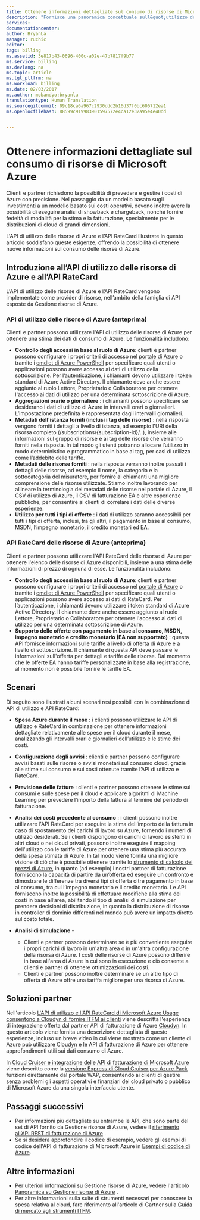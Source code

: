 ```yaml
---
title: Ottenere informazioni dettagliate sul consumo di risorse di Microsoft Azure | Documentazione Microsoft
description: "Fornisce una panoramica concettuale sull&quot;utilizzo dell’API di fatturazione e dell’API RestCard di Azure, che sono utilizzate per fornire informazioni sul consumo di risorse e sulle tendenze di Azure."
services: 
documentationcenter: 
author: BryanLa
manager: ruchic
editor: 
tags: billing
ms.assetid: 3e817b43-0696-400c-a02e-47b7817f9b77
ms.service: billing
ms.devlang: na
ms.topic: article
ms.tgt_pltfrm: na
ms.workload: billing
ms.date: 02/03/2017
ms.author: mobandyo;bryanla
translationtype: Human Translation
ms.sourcegitcommit: 09c18ca6a967c2930ddd2b16d37f0bc606712ea1
ms.openlocfilehash: 88599c919983901597572e4ca12e32a95e4e40dd


---
```

# <a name="gain-insights-into-your-microsoft-azure-resource-consumption"></a>Ottenere informazioni dettagliate sul consumo di risorse di Microsoft Azure
Clienti e partner richiedono la possibilità di prevedere e gestire i costi di Azure con precisione.  Nel passaggio da un modello basato sugli investimenti a un modello basato sui costi operativi, devono inoltre avere la possibilità di eseguire analisi di showback e chargeback, nonché fornire fedeltà di modalità per la stima e la fatturazione, specialmente per le distribuzioni di cloud di grandi dimensioni.

L'API di utilizzo delle risorse di Azure e l’API RateCard illustrate in questo articolo soddisfano queste esigenze, offrendo la possibilità di ottenere nuove informazioni sul consumo delle risorse di Azure.  

## <a name="introducing-the-azure-resource-usage-and-ratecard-apis"></a>Introduzione all’API di utilizzo delle risorse di Azure e all’API RateCard
L'API di utilizzo delle risorse di Azure e l’API RateCard vengono implementate come provider di risorse, nell’ambito della famiglia di API esposte da Gestione risorse di Azure.  

### <a name="azure-resource-usage-api-preview"></a>API di utilizzo delle risorse di Azure (anteprima)
Clienti e partner possono utilizzare l'API di utilizzo delle risorse di Azure per ottenere una stima dei dati di consumo di Azure. Le funzionalità includono:

* **Controllo degli accessi in base al ruolo di Azure**: clienti e partner possono configurare i propri criteri di accesso nel [portale di Azure](https://portal.azure.com) o tramite i [cmdlet di Azure PowerShell](/powershell/azureps-cmdlets-docs) per specificare quali utenti o applicazioni possono avere accesso ai dati di utilizzo della sottoscrizione. Per l’autenticazione, i chiamanti devono utilizzare i token standard di Azure Active Directory. Il chiamante deve anche essere aggiunto al ruolo Lettore, Proprietario o Collaboratore per ottenere l'accesso ai dati di utilizzo per una determinata sottoscrizione di Azure.
* **Aggregazioni orarie o giornaliere** : i chiamanti possono specificare se desiderano i dati di utilizzo di Azure in intervalli orari o giornalieri. L’impostazione predefinita è rappresentata dagli intervalli giornalieri.
* **Metadati dell'istanza forniti (inclusi i tag delle risorse)** : nella risposta vengono forniti i dettagli a livello di istanza, ad esempio l'URI della risorsa completo (/subscriptions/{subscription-id}/..), insieme alle informazioni sul gruppo di risorse e ai tag delle risorse che verranno forniti nella risposta. In tal modo gli utenti potranno allocare l’utilizzo in modo deterministico e programmatico in base ai tag, per casi di utilizzo come l’addebito delle tariffe.
* **Metadati delle risorse forniti** : nella risposta verranno inoltre passati i dettagli delle risorse, ad esempio il nome, la categoria e la sottocategoria del misuratore, per fornire ai chiamanti una migliore comprensione delle risorse utilizzate. Stiamo inoltre lavorando per allineare la terminologia dei metadati delle risorse nel portale di Azure, il CSV di utilizzo di Azure, il CSV di fatturazione EA e altre esperienze pubbliche, per consentire ai clienti di correlare i dati delle diverse esperienze.
* **Utilizzo per tutti i tipi di offerte** : i dati di utilizzo saranno accessibili per tutti i tipi di offerta, inclusi, tra gli altri, il pagamento in base al consumo, MSDN, l’impegno monetario, il credito monetari ed EA.

### <a name="azure-resource-ratecard-api-preview"></a>API RateCard delle risorse di Azure (anteprima)
Clienti e partner possono utilizzare l'API RateCard delle risorse di Azure per ottenere l'elenco delle risorse di Azure disponibili, insieme a una stima delle informazioni di prezzo di ognuna di esse. Le funzionalità includono:

* **Controllo degli accessi in base al ruolo di Azure**: clienti e partner possono configurare i propri criteri di accesso nel [portale di Azure](https://portal.azure.com) o tramite i [cmdlet di Azure PowerShell](/powershell/azureps-cmdlets-docs) per specificare quali utenti o applicazioni possono avere accesso ai dati di RateCard. Per l’autenticazione, i chiamanti devono utilizzare i token standard di Azure Active Directory. Il chiamante deve anche essere aggiunto al ruolo Lettore, Proprietario o Collaboratore per ottenere l'accesso ai dati di utilizzo per una determinata sottoscrizione di Azure.
* **Supporto delle offerte con pagamento in base al consumo, MSDN, impegno monetario e credito monetario (EA non supportato)** : questa API fornisce informazioni sulle tariffe a livello di offerta di Azure e a livello di sottoscrizione.  Il chiamante di questa API deve passare le informazioni sull'offerta per dettagli e tariffe delle risorse.  Dal momento che le offerte EA hanno tariffe personalizzate in base alla registrazione, al momento non è possibile fornire le tariffe EA.

## <a name="scenarios"></a>Scenari
Di seguito sono illustrati alcuni scenari resi possibili con la combinazione di API di utilizzo e API RateCard:

* **Spesa Azure durante il mese** : i clienti possono utilizzare le API di utilizzo e RateCard in combinazione per ottenere informazioni dettagliate relativamente alle spese per il cloud durante il mese, analizzando gli intervalli orari e giornalieri dell’utilizzo e le stime dei costi.
* **Configurazione degli avvisi** : clienti e partner possono configurare avvisi basati sulle risorse o avvisi monetari sul consumo cloud, grazie alle stime sul consumo e sui costi ottenute tramite l’API di utilizzo e RateCard.
* **Previsione delle fatture** : clienti e partner possono ottenere le stime sui consumi e sulle spese per il cloud e applicare algoritmi di Machine Learning per prevedere l’importo della fattura al termine del periodo di fatturazione.
* **Analisi dei costi precedente al consumo** : i clienti possono inoltre utilizzare l'API RateCard per eseguire la stima dell’importo della fattura in caso di spostamento dei carichi di lavoro su Azure, fornendo i numeri di utilizzo desiderati. Se i clienti dispongono di carichi di lavoro esistenti in altri cloud o nei cloud privati, possono inoltre eseguire il mapping dell'utilizzo con le tariffe di Azure per ottenere una stima più accurata della spesa stimata di Azure. In tal modo viene fornita una migliore visione di ciò che è possibile ottenere tramite lo [strumento di calcolo dei prezzi di Azure](https://azure.microsoft.com/pricing/calculator/), in quanto (ad esempio) i nostri partner di fatturazione forniscono la capacità di partire da un’offerta ed eseguire un confronto e dimostrare le differenze tra diversi tipi di offerta oltre pagamento in base al consumo, tra cui l’impegno monetario e il credito monetario. Le API forniscono inoltre la possibilità di effettuare modifiche alla stima dei costi in base all’area, abilitando il tipo di analisi di simulazione per prendere decisioni di distribuzione, in quanto la distribuzione di risorse in controller di dominio differenti nel mondo può avere un impatto diretto sul costo totale.
* **Analisi di simulazione** -
  
  * Clienti e partner possono determinare se è più conveniente eseguire i propri carichi di lavoro in un'altra area o in un'altra configurazione della risorsa di Azure. I costi delle risorse di Azure possono differire in base all'area di Azure in cui sono in esecuzione e ciò consente a clienti e partner di ottenere ottimizzazioni dei costi.
  * Clienti e partner possono inoltre determinare se un altro tipo di offerta di Azure offre una tariffa migliore per una risorsa di Azure.

## <a name="partner-solutions"></a>Soluzioni partner
Nell'articolo [L'API di utilizzo e l'API RateCard di Microsoft Azure Usage consentono a Cloudyn di fornire ITFM ai clienti](billing-usage-rate-card-partner-solution-cloudyn.md) viene descritta l'esperienza di integrazione offerta dal partner API di fatturazione di Azure [Cloudyn](https://www.cloudyn.com/microsoft-azure/).  In questo articolo viene fornita una descrizione dettagliata di queste esperienze, incluso un breve video in cui viene mostrato come un cliente di Azure può utilizzare Cloudyn e le API di fatturazione di Azure per ottenere approfondimenti utili sui dati consumo di Azure.

In [Cloud Cruiser e integrazione delle API di fatturazione di Microsoft Azure](billing-usage-rate-card-partner-solution-cloudcruiser.md) viene descritto come la [versione Express di Cloud Cruiser per Azure Pack](http://www.cloudcruiser.com/partners/microsoft/) funzioni direttamente dal portale WAP, consentendo ai clienti di gestire senza problemi gli aspetti operativi e finanziari del cloud privato o pubblico di Microsoft Azure da una singola interfaccia utente.   

## <a name="next-steps"></a>Passaggi successivi
* Per informazioni più dettagliate su entrambe le API, che sono parte del set di API fornito da Gestione risorse di Azure, vedere il [riferimento all’API REST di fatturazione di Azure](https://msdn.microsoft.com/library/azure/1ea5b323-54bb-423d-916f-190de96c6a3c) .
* Se si desidera approfondire il codice di esempio, vedere gli esempi di codice dell'API di fatturazione di Microsoft Azure in [Esempi di codice di Azure](https://azure.microsoft.com/documentation/samples/?term=billing).

## <a name="learn-more"></a>Altre informazioni
* Per ulteriori informazioni su Gestione risorse di Azure, vedere l'articolo [Panoramica su Gestione risorse di Azure](../azure-resource-manager/resource-group-overview.md) .
* Per altre informazioni sulla suite di strumenti necessari per conoscere la spesa relativa al cloud, fare riferimento all'articolo di Gartner sulla [Guida di mercato agli strumenti ITFM](http://www.gartner.com/technology/reprints.do?id=1-212F7AL&ct=140909&st=sb).




<!--HONumber=Feb17_HO2-->


